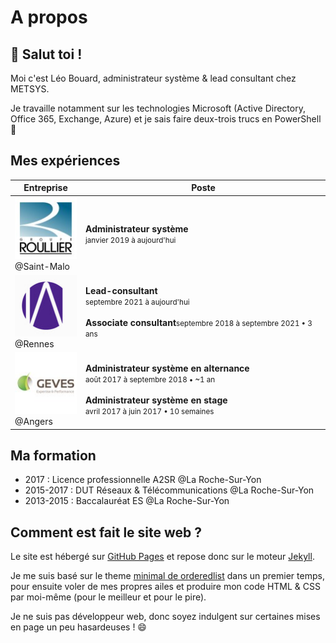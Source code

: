 # A propos

## 👋 Salut toi !

Moi c'est Léo Bouard, administrateur système & lead consultant chez METSYS.

Je travaille notamment sur les technologies Microsoft (Active Directory, Office 365, Exchange, Azure) et je sais faire deux-trois trucs en PowerShell 💪

## Mes expériences

Entreprise | Poste
---------- | -----
![Groupe Roullier](/assets/images/groupe-roullier.jfif)<br>@Saint-Malo | **Administrateur système**<br><small>janvier 2019 à aujourd'hui</small>
![METSYS](/assets/images/metsys.jfif)<br>@Rennes | **Lead-consultant**<br><small>septembre 2021 à aujourd'hui</small><br><br>**Associate consultant**<small>septembre 2018 à septembre 2021 • 3 ans</small>
![GEVES](/assets/images/geves.jfif)<br>@Angers | **Administrateur système en alternance**<br><small>août 2017 à septembre 2018 • ~1 an</small><br><br>**Administrateur système en stage**<br><small>avril 2017 à juin 2017 • 10 semaines</small>

## Ma formation

- 2017 : Licence professionnelle A2SR @La Roche-Sur-Yon
- 2015-2017 : DUT Réseaux & Télécommunications @La Roche-Sur-Yon
- 2013-2015 : Baccalauréat ES @La Roche-Sur-Yon

## Comment est fait le site web ?

Le site est hébergé sur [GitHub Pages](https://pages.github.com/) et repose donc sur le moteur [Jekyll](https://jekyllrb.com/).

Je me suis basé sur le theme [minimal de orderedlist](https://github.com/orderedlist/minimal/) dans un premier temps, pour ensuite voler de mes propres ailes et produire mon code HTML & CSS par moi-même (pour le meilleur et pour le pire).

Je ne suis pas développeur web, donc soyez indulgent sur certaines mises en page un peu hasardeuses ! 😄